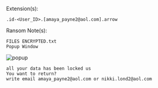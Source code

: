Extension(s): 
```
.id-<User_ID>.[amaya_payne2@aol.com].arrow
```
Ransom Note(s): 
```
FILES ENCRYPTED.txt
Popup Window
```
![popup](https://github.com/user-attachments/assets/54f941ce-bcf3-4a1e-8f4a-f8f584f8e185)
```
all your data has been locked us
You want to return?
write email amaya_payne2@aol.com or nikki.lond2@aol.com
```
